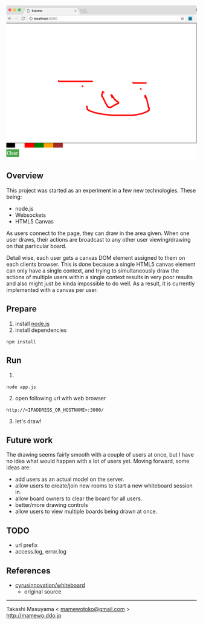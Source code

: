 ![Screenshot](image/whiteboard_screenshot.png)

Overview
--------

This project was started as an experiment in a few new technologies. These being:
  - node.js
  - Websockets
  - HTML5 Canvas

As users connect to the page, they can draw in the area given. When one user draws, their actions are broadcast to any other user viewing/drawing on that particular board.

Detail wise, each user gets a canvas DOM element assigned to them on each clients browser. This is done because a single HTML5 canvas element can only have a single context, and trying to simultaneously draw the actions of multiple users within a single context results in very poor results and also might just be kinda impossible to do well. As a result, it is currently implemented with a canvas per user.

Prepare
-------

1. install [node.js](https://nodejs.org/en/download/)
2. install dependencies

```
npm install
```

Run
----

1.
```
node app.js
```

2. open following url with web browser

```
http://<IPADDRESS_OR_HOSTNAME>:3000/
```

3. let's draw!


Future work
-----------

The drawing seems fairly smooth with a couple of users at once, but I have no idea what would happen with a lot of users yet. Moving forward, some ideas are:

  - add users as an actual model on the server.
  - allow users to create/join new rooms to start a new whiteboard session in.
  - allow board owners to clear the board for all users.
  - better/more drawing controls
  - allow users to view multiple boards being drawn at once.

TODO
----
* url prefix
* access.log, error.log

References
----------

* [cyrusinnovation/whiteboard](https://github.com/cyrusinnovation/whiteboard)
  * original source

----
Takashi Masuyama < mamewotoko@gmail.com >  
http://mamewo.ddo.jp

